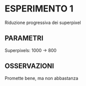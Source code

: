 # ESPERIMENTO 1

Riduzione progressiva dei superpixel

## PARAMETRI
Superpixels: 1000 -> 800

## OSSERVAZIONI

Promette bene, ma non abbastanza